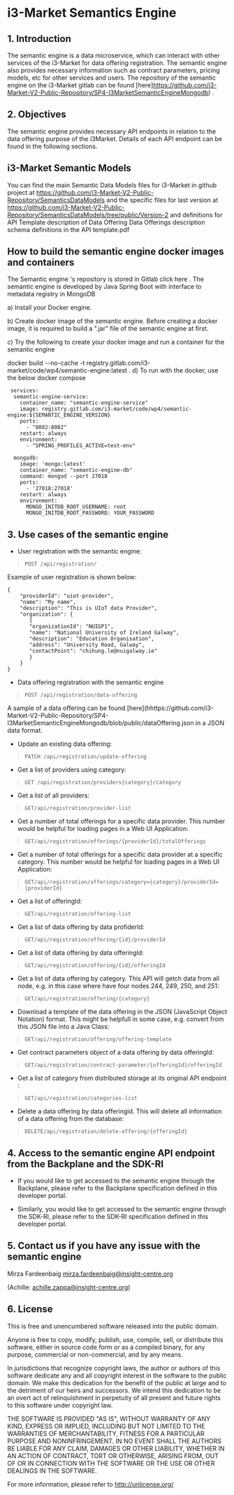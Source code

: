 # i3-Market Semantics Engine

## 1. Introduction
The semantic engine is a data microservice, which can interact with other services of the i3-Market for data offering registration. The semantic engine also provides necessary information such as contract parameters, pricing models, etc for other services and users. The repository of the semantic engine on the i3-Market gitlab can be found [here]https://github.com/i3-Market-V2-Public-Repository/SP4-I3MarketSemanticEngineMongodb) . 

## 2. Objectives

The semantic engine provides necessary API endpoints in relation to the data offering purpose of the i3Market. Details of each API endpoint can be found in the following sections.

## i3-Market Semantic Models
You can find the main Semantic Data Models files for i3-Market in github project at
https://github.com/i3-Market-V2-Public-Repository/SemanticsDataModels
and the specific files for last version at
https://github.com/i3-Market-V2-Public-Repository/SemanticsDataModels/tree/public/Version-2
and definitions for API Template description of Data Offering
Data Offerings description schema definitions in the API template.pdf

##   How to build the semantic engine docker images and containers


The Semantic engine 's repository is stored in Gitlab click here . The semantic engine is developed by Java Spring Boot with interface to metadata registry in MongoDB

a) Install your Docker engine.

b) Create docker image of the semantic engine. Before creating a docker image, it is required to build a ".jar" file of the semantic engine at first.

c) Try the following to create your docker image and run a container for the semantic engine


docker build --no-cache -t registry.gitlab.com/i3-market/code/wp4/semantic-engine:latest .
d) To run with the docker, use the below docker compose

```
 services:
  semantic-engine-service:
    container_name: "semantic-engine-service"
    image: registry.gitlab.com/i3-market/code/wp4/semantic-engine:${SEMANTIC_ENGINE_VERSION}
    ports:
      - "8082:8082"
    restart: always
    environment:
      - "SPRING_PROFILES_ACTIVE=test-env"
```
```
  mongodb:
    image: 'mongo:latest'
    container_name: "semantic-engine-db"
    command: mongod --port 27018
    ports:
      - '27018:27018'
    restart: always
    environment:
      MONGO_INITDB_ROOT_USERNAME: root
      MONGO_INITDB_ROOT_PASSWORD: YOUR_PASSWORD

```

## 3. Use cases of the semantic engine

- User registration with the semantic engine:

> ```POST /api/registration/```

Example of user registration is shown below:

```
{
    "providerId": "uiot-provider",
    "name": "My name",
    "description": "This is UIoT data Provider",
    "organization": {
       {
       "organizationId": "NUIGP1",
       "name": "National University of Ireland Galway",
       "description": "Education Organisation",
       "address": "University Road, Galway",
       "contactPoint": "chihung.le@nuigalway.ie"
       }
    }
}

```


- Data offering registration with the semantic engine

> ```POST /api/registration/data-offering```

A sample of a data offering can be found [here](hhttps://github.com/i3-Market-V2-Public-Repository/SP4-I3MarketSemanticEngineMongodb/blob/public/dataOffering.json in a JSON data format.

- Update an existing data offering:

> ```PATCH /api/registration/update-offering```

- Get a list of providers using category:

>```GET /api/registration/providers{category}/category```

- Get a list of all providers:

>```GET/api/registration/provider-list```

- Get a number of total offerings for a specific data provider. This number would be helpful for loading pages in a Web UI Application:

>```GET/api/registration/offerings/{providerId}/totalOfferings```

- Get a number of total offerings for a specific data provider at a specific category. This number would be helpful for loading pages in a Web UI Application:

>```GET/api/registration/offerings/category={category}/providerId={providerId}```

- Get a list of offeringId:

>```GET/api/registration/offering-list```

- Get a list of data offering by data profiderId:

>```GET/api/registration/offering/{id}/providerId```

- Get a list of data offering by data offeringId:

>```GET/api/registration/offering/{id}/offeringId```

- Get a list of data offering by category. This API will getch data from all node, e.g. in this case where have four nodes 244, 249, 250, and 251:

>```GET/api/registration/offering/{category}```

- Download a template of the data offering in the JSON (JavaScript Object Notation) format. This might be helpfull in some case, e.g. convert from this JSON file into a Java Class:
>```GET/api/registration/offering/offering-template```

- Get contract parameters object of a data offering by data offeringId:

>```GET/api/registration/contract-parameter/{offeringId}/offeringId```

- Get a list of category from distributed storage at its original API endpoint  :

>```GET/api/registration/categories-list```

- Delete a data offering by data offeringid. This will delete all information of a data offering from the database:

>```DELETE/api/registration/delete-offering/{offeringId}```


## 4. Access to the semantic engine API endpoint from the Backplane and the SDK-RI

- If you would like to get accessed to the semantic engine through the Backplane, please refer to the Backplane specification defined in this developer portal.

- Similarly, you would like to get accessed to the semantic engine through the SDK-RI, please refer to the SDK-RI specification defined in this developer portal.

## 5. Contact us if you have any issue with the semantic engine

Mirza Fardeenbaig   mirza.fardeenbaig@insight-centre.org



(Achille: <achille.zappa@insight-centre.org>)



## 6. License

This is free and unencumbered software released into the public domain.

Anyone is free to copy, modify, publish, use, compile, sell, or
distribute this software, either in source code form or as a compiled
binary, for any purpose, commercial or non-commercial, and by any
means.

In jurisdictions that recognize copyright laws, the author or authors
of this software dedicate any and all copyright interest in the
software to the public domain. We make this dedication for the benefit
of the public at large and to the detriment of our heirs and
successors. We intend this dedication to be an overt act of
relinquishment in perpetuity of all present and future rights to this
software under copyright law.

THE SOFTWARE IS PROVIDED "AS IS", WITHOUT WARRANTY OF ANY KIND,
EXPRESS OR IMPLIED, INCLUDING BUT NOT LIMITED TO THE WARRANTIES OF
MERCHANTABILITY, FITNESS FOR A PARTICULAR PURPOSE AND NONINFRINGEMENT.
IN NO EVENT SHALL THE AUTHORS BE LIABLE FOR ANY CLAIM, DAMAGES OR
OTHER LIABILITY, WHETHER IN AN ACTION OF CONTRACT, TORT OR OTHERWISE,
ARISING FROM, OUT OF OR IN CONNECTION WITH THE SOFTWARE OR THE USE OR
OTHER DEALINGS IN THE SOFTWARE.

For more information, please refer to <http://unlicense.org/>

